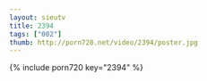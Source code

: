 ```yaml
--- 
layout: sieutv
title: 2394
tags: ["002"]
thumb: http://porn720.net/video/2394/poster.jpg
---
```

{% include porn720 key="2394" %} 
